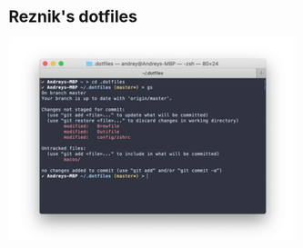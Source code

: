 # Reznik's dotfiles

![andrejreznik's dotfiles](https://raw.githubusercontent.com/andrejreznik/dotfiles/master/media/terminal.png)

